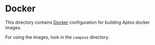 # Docker

This directory contains [Docker](https://www.docker.com/) configuration for building Aptos docker images.

For using the images, look in the `compose` directory.
